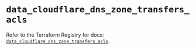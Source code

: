 # `data_cloudflare_dns_zone_transfers_acls`

Refer to the Terraform Registry for docs: [`data_cloudflare_dns_zone_transfers_acls`](https://registry.terraform.io/providers/cloudflare/cloudflare/5.6.0/docs/data-sources/dns_zone_transfers_acls).
